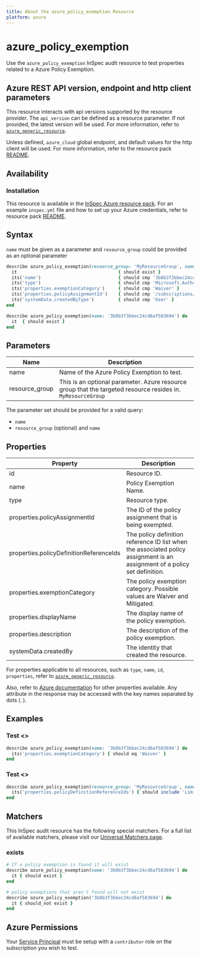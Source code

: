 ```yaml
---
title: About the azure_policy_exemption Resource
platform: azure
---
```


# azure_policy_exemption

Use the `azure_policy_exemption` InSpec audit resource to test properties related to a Azure Policy Exemption.

## Azure REST API version, endpoint and http client parameters

This resource interacts with api versions supported by the resource provider.
The `api_version` can be defined as a resource parameter.
If not provided, the latest version will be used.
For more information, refer to [`azure_generic_resource`](azure_generic_resource.md).

Unless defined, `azure_cloud` global endpoint, and default values for the http client will be used.
For more information, refer to the resource pack [README](../../README.md).

## Availability

### Installation

This resource is available in the [InSpec Azure resource pack](https://github.com/inspec/inspec-azure).
For an example `inspec.yml` file and how to set up your Azure credentials, refer to resource pack [README](../../README.md#Service-Principal).

## Syntax

`name` must be given as a parameter and `resource_group` could be provided as an optional parameter
```ruby
describe azure_policy_exemption(resource_group: 'MyResourceGroup', name: '3b8b3f3bbec24cd6af583694') do
  it                                      { should exist }
  its('name')                             { should cmp '3b8b3f3bbec24cd6af583694' }
  its('type')                             { should cmp 'Microsoft.Authorization/policyExemptions' }
  its('properties.exemptionCategory')     { should cmp 'Waiver' }
  its('properties.policyAssignmentId')    { should cmp '/subscriptions/ae640e6b-ba3e-4256-9d62-2993eecfa6f2/providers/Microsoft.Authorization/policyAssignments/CostManagement' }
  its('systemData.createdByType')         { should cmp 'User' }
end
```
```ruby
describe azure_policy_exemption(name: '3b8b3f3bbec24cd6af583694') do
  it  { should exist }
end
```
## Parameters

| Name           | Description                                                                      |
|----------------|----------------------------------------------------------------------------------|
| name           | Name of the Azure Policy Exemption to test.                                      |
| resource_group | This is an optional parameter. Azure resource group that the targeted resource resides in. `MyResourceGroup`|

The parameter set should be provided for a valid query:
- `name`
- `resource_group` (optional) and `name` 

## Properties

| Property                      | Description                                                      |
|-------------------------------|------------------------------------------------------------------|
| id                            | Resource ID.                                                     |
| name                          | Policy Exemption Name.                                           |
| type                          | Resource type.                                                   |
| properties.policyAssignmentId | The ID of the policy assignment that is being exempted.          |
| properties.policyDefinitionReferenceIds| The policy definition reference ID list when the associated policy assignment is an assignment of a policy set definition. |
| properties.exemptionCategory  | The policy exemption category. Possible values are Waiver and Mitigated. |
| properties.displayName        | The display name of the policy exemption.                        |
| properties.description        | The description of the policy exemption.                         |
| systemData.createdBy          | The identity that created the resource.                          |

For properties applicable to all resources, such as `type`, `name`, `id`, `properties`, refer to [`azure_generic_resource`](azure_generic_resource.md#properties).

Also, refer to [Azure documentation](https://docs.microsoft.com/en-us/rest/api/policy/policy-exemptions/get) for other properties available.
Any attribute in the response may be accessed with the key names separated by dots (`.`).

## Examples

### Test <>
```ruby
describe azure_policy_exemption(name: '3b8b3f3bbec24cd6af583694') do
  its('properties.exemptionCategory') { should eq 'Waiver' }
end
```
### Test <>
```ruby
describe azure_policy_exemption(resource_group: 'MyResourceGroup', name: '3b8b3f3bbec24cd6af583694') do
  its('properties.policyDefinitionReferenceIds') { should include 'Limit_Skus' }
end
```
## Matchers

This InSpec audit resource has the following special matchers. For a full list of available matchers, please visit our [Universal Matchers page](/inspec/matchers/).

### exists
```ruby
# If a policy exemption is found it will exist
describe azure_policy_exemption(name: '3b8b3f3bbec24cd6af583694') do
  it { should exist }
end

# policy exemptions that aren't found will not exist
describe azure_policy_exemption('3b8b3f3bbec24cd6af583694') do
  it { should_not exist }
end
```

## Azure Permissions

Your [Service Principal](https://docs.microsoft.com/en-us/azure/azure-resource-manager/resource-group-create-service-principal-portal) must be setup with a `contributor` role on the subscription you wish to test.